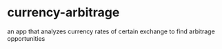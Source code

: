 # currency-arbitrage
an app that analyzes currency rates of certain exchange to find arbitrage opportunities
